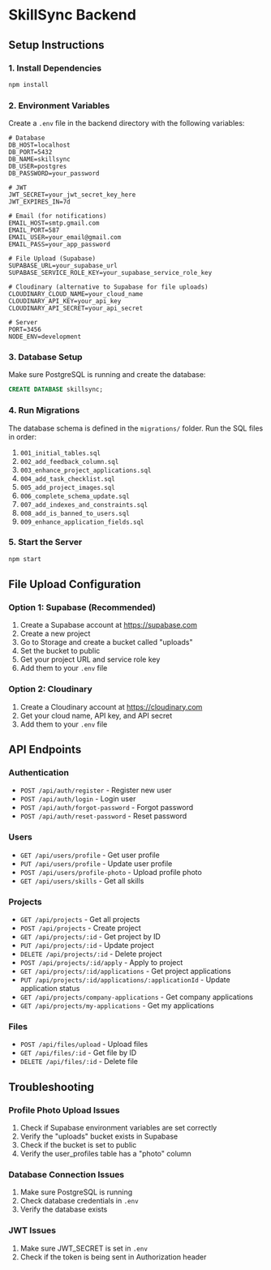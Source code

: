 # SkillSync Backend

## Setup Instructions

### 1. Install Dependencies
```bash
npm install
```

### 2. Environment Variables
Create a `.env` file in the backend directory with the following variables:

```env
# Database
DB_HOST=localhost
DB_PORT=5432
DB_NAME=skillsync
DB_USER=postgres
DB_PASSWORD=your_password

# JWT
JWT_SECRET=your_jwt_secret_key_here
JWT_EXPIRES_IN=7d

# Email (for notifications)
EMAIL_HOST=smtp.gmail.com
EMAIL_PORT=587
EMAIL_USER=your_email@gmail.com
EMAIL_PASS=your_app_password

# File Upload (Supabase)
SUPABASE_URL=your_supabase_url
SUPABASE_SERVICE_ROLE_KEY=your_supabase_service_role_key

# Cloudinary (alternative to Supabase for file uploads)
CLOUDINARY_CLOUD_NAME=your_cloud_name
CLOUDINARY_API_KEY=your_api_key
CLOUDINARY_API_SECRET=your_api_secret

# Server
PORT=3456
NODE_ENV=development
```

### 3. Database Setup
Make sure PostgreSQL is running and create the database:
```sql
CREATE DATABASE skillsync;
```

### 4. Run Migrations
The database schema is defined in the `migrations/` folder. Run the SQL files in order:
1. `001_initial_tables.sql`
2. `002_add_feedback_column.sql`
3. `003_enhance_project_applications.sql`
4. `004_add_task_checklist.sql`
5. `005_add_project_images.sql`
6. `006_complete_schema_update.sql`
7. `007_add_indexes_and_constraints.sql`
8. `008_add_is_banned_to_users.sql`
9. `009_enhance_application_fields.sql`

### 5. Start the Server
```bash
npm start
```

## File Upload Configuration

### Option 1: Supabase (Recommended)
1. Create a Supabase account at https://supabase.com
2. Create a new project
3. Go to Storage and create a bucket called "uploads"
4. Set the bucket to public
5. Get your project URL and service role key
6. Add them to your `.env` file

### Option 2: Cloudinary
1. Create a Cloudinary account at https://cloudinary.com
2. Get your cloud name, API key, and API secret
3. Add them to your `.env` file

## API Endpoints

### Authentication
- `POST /api/auth/register` - Register new user
- `POST /api/auth/login` - Login user
- `POST /api/auth/forgot-password` - Forgot password
- `POST /api/auth/reset-password` - Reset password

### Users
- `GET /api/users/profile` - Get user profile
- `PUT /api/users/profile` - Update user profile
- `POST /api/users/profile-photo` - Upload profile photo
- `GET /api/users/skills` - Get all skills

### Projects
- `GET /api/projects` - Get all projects
- `POST /api/projects` - Create project
- `GET /api/projects/:id` - Get project by ID
- `PUT /api/projects/:id` - Update project
- `DELETE /api/projects/:id` - Delete project
- `POST /api/projects/:id/apply` - Apply to project
- `GET /api/projects/:id/applications` - Get project applications
- `PUT /api/projects/:id/applications/:applicationId` - Update application status
- `GET /api/projects/company-applications` - Get company applications
- `GET /api/projects/my-applications` - Get my applications

### Files
- `POST /api/files/upload` - Upload files
- `GET /api/files/:id` - Get file by ID
- `DELETE /api/files/:id` - Delete file

## Troubleshooting

### Profile Photo Upload Issues
1. Check if Supabase environment variables are set correctly
2. Verify the "uploads" bucket exists in Supabase
3. Check if the bucket is set to public
4. Verify the user_profiles table has a "photo" column

### Database Connection Issues
1. Make sure PostgreSQL is running
2. Check database credentials in `.env`
3. Verify the database exists

### JWT Issues
1. Make sure JWT_SECRET is set in `.env`
2. Check if the token is being sent in Authorization header 